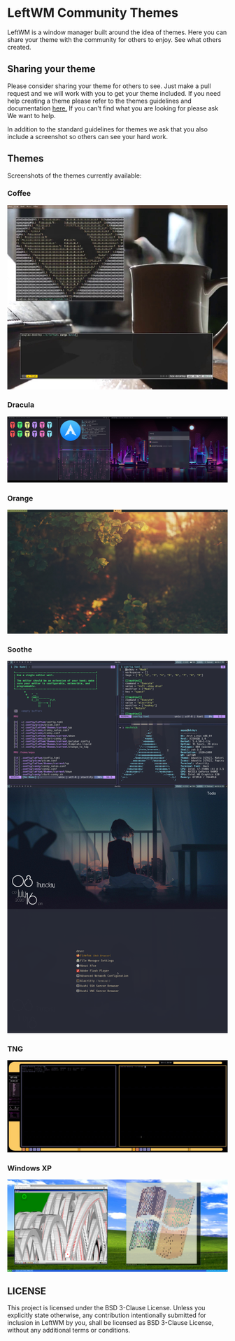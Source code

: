 # LeftWM Community Themes
LeftWM is a window manager built around the idea of themes. 
Here you can share your theme with the community for others to enjoy.
See what others created.

## Sharing your theme
Please consider sharing your theme for others to see. Just make a pull request and we will work with you to get your theme included. 
If you need help creating a theme please refer to the themes guidelines and documentation [here.](https://github.com/leftwm/leftwm/tree/master/themes)
If you can't find what you are looking for please ask We want to help.

In addition to the standard guidelines for themes we ask that you also include a screenshot so others can see your hard work.

## Themes

Screenshots of the themes currently available:

### Coffee

![Coffee](screenshots/Coffee.jpg)

### Dracula

![Dracula](screenshots/dracula.png)

### Orange

![Orange](screenshots/orange.png)

### Soothe

![Soothe](screenshots/soothe.png)

### TNG

![TNG](screenshots/tng.jpg)

### Windows XP 

![Windows XP](screenshots/xp.png)

## LICENSE
This project is licensed under the BSD 3-Clause License.
Unless you explicitly state otherwise, any contribution intentionally submitted for inclusion in LeftWM by you, shall be licensed as BSD 3-Clause License, without any additional terms or conditions.


